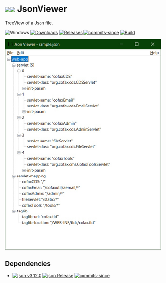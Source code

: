 <!-- ![Icon](Res/JsonViewer.ico) JsonViewer -->
# <img src="Res/JsonViewerW.ico#gh-dark-mode-only" width=32/><img src="Res/JsonViewer.ico#gh-light-mode-only" width=32/> JsonViewer

TreeView of a Json file.

![Windows](https://img.shields.io/badge/platform-Windows-blue.svg)
[![Downloads](https://img.shields.io/github/downloads/RadAd/JsonViewer/total.svg)](https://github.com/RadAd/JsonViewer/releases/latest)
[![Releases](https://img.shields.io/github/release/RadAd/JsonViewer.svg)](https://github.com/RadAd/JsonViewer/releases/latest)
[![commits-since](https://img.shields.io/github/commits-since/RadAd/JsonViewer/latest.svg)](commits/master)
[![Build](https://img.shields.io/appveyor/ci/RadAd/JsonViewer.svg)](https://ci.appveyor.com/project/RadAd/JsonViewer)

![Screenshot](Doc/JsonViewer.jpg)

## Dependencies
+ [![json v3.12.0](https://img.shields.io/badge/json-v3.12.0-blue)](https://github.com/nlohmann/json) [![json Release](https://img.shields.io/github/v/release/nlohmann/json?label=Latest)](https://github.com/nlohmann/json/releases) [![commits-since](https://img.shields.io/github/commits-since/nlohmann/json/v3.12.0)](https://github.com/nlohmann/json/commits/master/)
